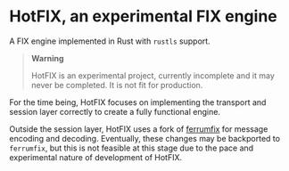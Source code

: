 # HotFIX, an experimental FIX engine

A FIX engine implemented in Rust with `rustls` support.

> **Warning**
>
> HotFIX is an experimental project, currently incomplete and it may never be completed.
> It is not fit for production.

For the time being, HotFIX focuses on implementing the transport and session layer
correctly to create a fully functional engine.

Outside the session layer, HotFIX uses a fork of [ferrumfix](https://github.com/ferrumfix/ferrumfix)
for message encoding and decoding. Eventually, these changes may be backported to `ferrumfix`,
but this is not feasible at this stage due to the pace and experimental nature of
development of HotFIX.
